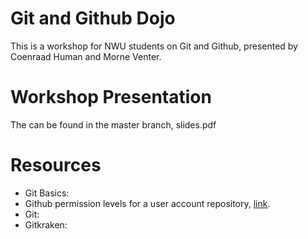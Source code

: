 # Git and Github Dojo
This is a workshop for NWU students on Git and Github, presented by Coenraad Human and Morne Venter.

# Workshop Presentation
The can be found in the master branch, slides.pdf

# Resources
* Git Basics:
* Github permission levels for a user account repository, [link](https://help.github.com/en/articles/permission-levels-for-a-user-account-repository).
* Git:
* Gitkraken:
